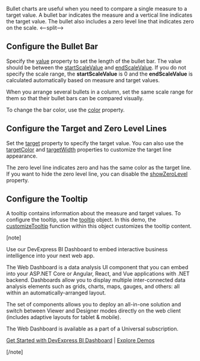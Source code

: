 Bullet charts are useful when you need to compare a single measure to a target value. A bullet bar indicates the measure and a vertical line indicates the target value. The bullet also includes a zero level line that indicates zero on the scale.
<--split-->

## Configure the Bullet Bar

Specify the [value](/Documentation/ApiReference/UI_Components/dxBullet/Configuration/#value) property to set the length of the bullet bar. The value should be between the [startScaleValue](/Documentation/ApiReference/UI_Components/dxBullet/Configuration/#startScaleValue) and [endScaleValue](/Documentation/ApiReference/UI_Components/dxBullet/Configuration/#endScaleValue). If you do not specify the scale range, the **startScaleValue** is 0 and the **endScaleValue** is calculated automatically based on measure and target values. 

When you arrange several bullets in a column, set the same scale range for them so that their bullet bars can be compared visually. 

To change the bar color, use the [color](/Documentation/ApiReference/UI_Components/dxBullet/Configuration/#color) property.

## Configure the Target and Zero Level Lines

Set the [target](/Documentation/ApiReference/UI_Components/dxBullet/Configuration/#target) property to specify the target value. You can also use the [targetColor](/Documentation/ApiReference/UI_Components/dxBullet/Configuration/#targetColor) and [targetWidth](/Documentation/ApiReference/UI_Components/dxBullet/Configuration/#targetWidth) properties to customize the target line appearance. 

The zero level line indicates zero and has the same color as the target line. If you want to hide the zero level line, you can disable the [showZeroLevel](/Documentation/ApiReference/UI_Components/dxBullet/Configuration/#showZeroLevel) property.

## Configure the Tooltip

A tooltip contains information about the measure and target values. To configure the tooltip, use the [tooltip](/Documentation/ApiReference/UI_Components/dxBullet/Configuration/tooltip/) object. In this demo, the [customizeTooltip](/Documentation/ApiReference/UI_Components/dxBullet/Configuration/tooltip/#customizeTooltip) function within this object customizes the tooltip content.

[note]

Use our DevExpress BI Dashboard to embed interactive business intelligence into your next web app.

The Web Dashboard is a data analysis UI component that you can embed into your ASP.NET Core or Angular, React, and Vue applications with .NET backend. Dashboards allow you to display multiple inter-connected data analysis elements such as grids, charts, maps, gauges, and others: all within an automatically-arranged layout.

The set of components allows you to deploy an all-in-one solution and switch between Viewer and Designer modes directly on the web client (includes adaptive layouts for tablet & mobile).

The Web Dashboard is available as a part of a Universal subscription.

[Get Started with DevExpress BI Dashboard](https://docs.devexpress.com/Dashboard/115955/web-dashboard) | [Explore Demos](https://demos.devexpress.com/Dashboard/)

[/note]